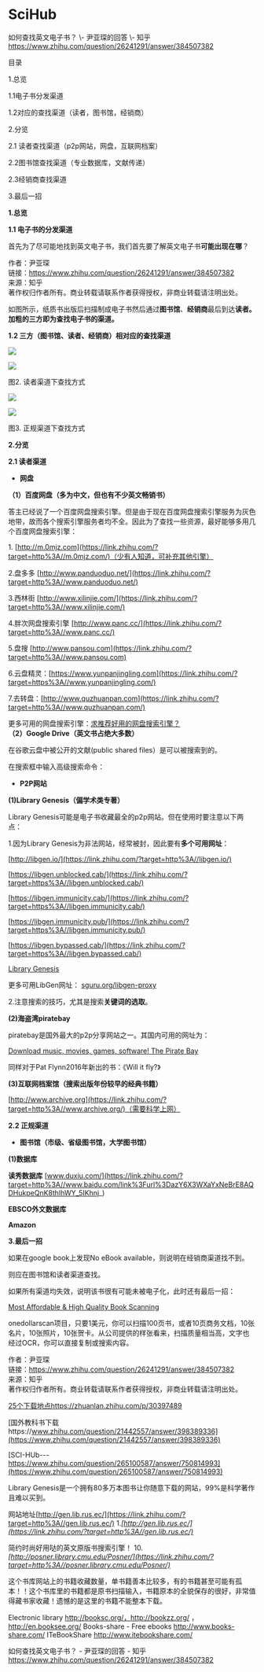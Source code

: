 # SciHub




  

如何查找英文电子书？ \\- 尹亚琛的回答 \\- 知乎 https://www.zhihu.com/question/26241291/answer/384507382

目录

1.总览

1.1电子书分发渠道

1.2对应的查找渠道（读者，图书馆，经销商）

  

2.分览

2.1 读者查找渠道（p2p网站，网盘，互联网档案）

2.2图书馆查找渠道（专业数据库，文献传递）

2.3经销商查找渠道

  

3.最后一招

  

**1.总览**

**1.1 电子书的分发渠道**

首先为了尽可能地找到英文电子书，我们首先要了解英文电子书**可能出现在哪**？

  



作者：尹亚琛  
链接：https://www.zhihu.com/question/26241291/answer/384507382  
来源：知乎  
著作权归作者所有。商业转载请联系作者获得授权，非商业转载请注明出处。  
  

如图所示，纸质书出版后扫描制成电子书然后通过**图书馆**、**经销商**最后到达**读者。加粗的三方即为查找电子书的渠道。**

**1.2 三方（图书馆、读者、经销商）相对应的查找渠道**

![](https://pic1.zhimg.com/50/v2-d24934501916a14732debf94d6ad2c11_hd.jpg)

![](https://pic1.zhimg.com/80/v2-d24934501916a14732debf94d6ad2c11_hd.jpg)

图2\. 读者渠道下查找方式

![](https://pic3.zhimg.com/50/v2-6dc2176668bf4cebee6b36a2a044526f_hd.jpg)

![](https://pic3.zhimg.com/80/v2-6dc2176668bf4cebee6b36a2a044526f_hd.jpg)

图3\. 正规渠道下查找方式

**2.分览**

**2.1 读者渠道**

-   **网盘**

**（1）百度网盘（多为中文，但也有不少英文畅销书）**

答主已经说了一个百度网盘搜索引擎。但是由于现在百度网盘搜索引擎服务为灰色地带，故而各个搜索引擎服务者均不全。因此为了查找一些资源，最好能够多用几个百度网盘搜索引擎：

1\. [http://m.0mjz.com](https://link.zhihu.com/?target=http%3A//m.0mjz.com/)（少有人知道，可补充其他引擎）

2.盘多多 [http://www.panduoduo.net/](https://link.zhihu.com/?target=http%3A//www.panduoduo.net/)

3.西林街 [http://www.xilinjie.com/](https://link.zhihu.com/?target=http%3A//www.xilinjie.com/)

4.胖次网盘搜索引擎 [http://www.panc.cc/](https://link.zhihu.com/?target=http%3A//www.panc.cc/)

5.盘搜 [http://www.pansou.com](https://link.zhihu.com/?target=http%3A//www.pansou.com)

6.云盘精灵：[https://www.yunpanjingling.com](https://link.zhihu.com/?target=https%3A//www.yunpanjingling.com/)

7.去转盘：[http://www.quzhuanpan.com](https://link.zhihu.com/?target=http%3A//www.quzhuanpan.com/)  

更多可用的网盘搜索引擎：[求推荐好用的网盘搜索引擎？](https://www.zhihu.com/question/38323320)  
**（2）Google Drive（英文书占绝大多数）**


在谷歌云盘中被公开的文献(public shared files）是可以被搜索到的。

在搜索框中输入高级搜索命令：



-   **P2P网站**

**(1)Library Genesis（偏学术类专著）**

Library Genesis可能是电子书收藏最全的p2p网站。但在使用时要注意以下两点：

1.因为Library Genesis为非法网站，经常被封，因此要有**多个可用网址**：

[http://libgen.io/](https://link.zhihu.com/?target=http%3A//libgen.io/)

[https://libgen.unblocked.cab/](https://link.zhihu.com/?target=https%3A//libgen.unblocked.cab/)

[https://libgen.immunicity.cab/](https://link.zhihu.com/?target=https%3A//libgen.immunicity.cab/)

[https://libgen.immunicity.pub/](https://link.zhihu.com/?target=https%3A//libgen.immunicity.pub/)

[https://libgen.bypassed.cab/](https://link.zhihu.com/?target=https%3A//libgen.bypassed.cab/)

[Library Genesis](https://link.zhihu.com/?target=http%3A//gen.lib.rus.ec/)

更多可用LibGen网址： [sguru.org/libgen-proxy](https://link.zhihu.com/?target=http%3A//sguru.org/libgen-proxy)

2.注意搜索的技巧，尤其是搜索**关键词的选取**。




**(2)海盗湾piratebay**

piratebay是国外最大的p2p分享网站之一。其国内可用的网址为：

[Download music, movies, games, software! The Pirate Bay](https://link.zhihu.com/?target=http%3A//www.thepiratebay.cd/)

同样对于Pat Flynn2016年新出的书：《Will it fly?》

  **(3)互联网档案馆（搜索出版年份较早的经典书籍）**

[http://www.archive.org](https://link.zhihu.com/?target=http%3A//www.archive.org/)（需要科学上网）


**2.2 正规渠道**

-   **图书馆（市级、省级图书馆，大学图书馆）**

**(1)数据库**

**读秀数据库** [www.duxiu.com/](https://link.zhihu.com/?target=http%3A//www.baidu.com/link%3Furl%3DazY6X3WXaYxNeBrE8AQDHukpeQnK8thIhWY_5IKhnj_)

**EBSCO外文数据库**



**Amazon**

**3.最后一招**

如果在google book上发现No eBook available，则说明在经销商渠道找不到。

则应在图书馆和读者渠道查找。


如果所有渠道均失效，说明该书很有可能未被电子化，此时还有最后一招：

[Most Affordable & High Quality Book Scanning](https://link.zhihu.com/?target=http%3A//1dollarscan.com/)

onedollarscan项目，只要1美元，你可以扫描100页书，或者10页商务文档，10张名片，10张照片，10张贺卡。从公司提供的样张看来，扫描质量相当高，文字也经过OCR，你可以直接复制或搜索内容。

  
  
作者：尹亚琛  
链接：https://www.zhihu.com/question/26241291/answer/384507382  
来源：知乎  
著作权归作者所有。商业转载请联系作者获得授权，非商业转载请注明出处。






























































[25个下载地点https://zhuanlan.zhihu.com/p/30397489](https://zhuanlan.zhihu.com/p/30397489)








[国外教科书下载https://www.zhihu.com/question/21442557/answer/398389336](https://www.zhihu.com/question/21442557/answer/398389336)










[SCI-HUb---https://www.zhihu.com/question/265100587/answer/750814993](https://www.zhihu.com/question/265100587/answer/750814993)


Library Genesis是一个拥有80多万本图书让你随意下载的网站，99%是科学著作且难以买到。

  

网站地址[http://gen.lib.rus.ec/](https://link.zhihu.com/?target=http%3A//gen.lib.rus.ec/)
1.*[http://gen.lib.rus.ec/](https://link.zhihu.com/?target=http%3A//gen.lib.rus.ec/)*

简约时尚好用哒的英文原版书搜索引擎！
10.*[http://posner.library.cmu.edu/Posner/](https://link.zhihu.com/?target=http%3A//posner.library.cmu.edu/Posner/)*

这个书库网站上的书籍收藏数量，单书籍善本比较多，有的书籍甚至可能有孤本！！这个书库里的书籍都是原书扫描输入，书籍原本的全貌保存的很好，非常值得藏书家收藏！遗憾的是这里的书籍不能整本下载。


Electronic library http://booksc.org/，http://bookzz.org/ ， http://en.booksee.org/ Books-share - Free ebooks http://www.books-share.com/ ITeBookShare http://www.itebookshare.com/



如何查找英文电子书？ \- 尹亚琛的回答 \- 知乎 https://www.zhihu.com/question/26241291/answer/384507382







































